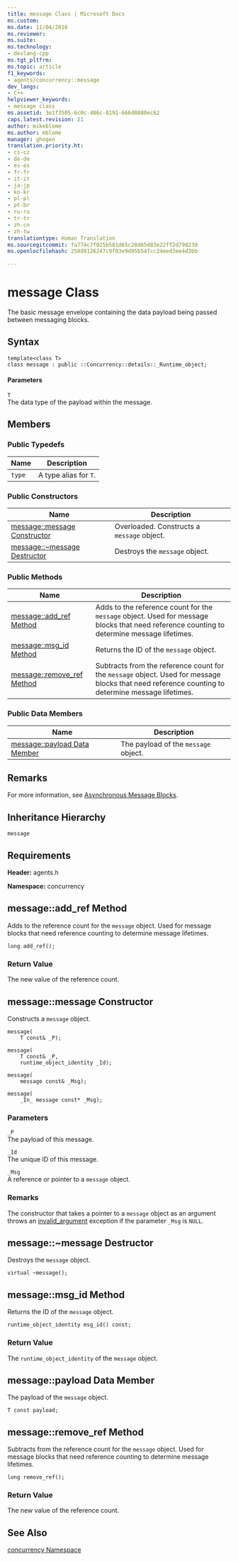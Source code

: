 ```yaml
---
title: message Class | Microsoft Docs
ms.custom: 
ms.date: 11/04/2016
ms.reviewer: 
ms.suite: 
ms.technology:
- devlang-cpp
ms.tgt_pltfrm: 
ms.topic: article
f1_keywords:
- agents/concurrency::message
dev_langs:
- C++
helpviewer_keywords:
- message class
ms.assetid: 3e1f3505-6c0c-486c-8191-666d0880ec62
caps.latest.revision: 21
author: mikeblome
ms.author: mblome
manager: ghogen
translation.priority.ht:
- cs-cz
- de-de
- es-es
- fr-fr
- it-it
- ja-jp
- ko-kr
- pl-pl
- pt-br
- ru-ru
- tr-tr
- zh-cn
- zh-tw
translationtype: Human Translation
ms.sourcegitcommit: fa774c7f025b581d65c28d65d83e22ff2d798230
ms.openlocfilehash: 250d9126247c9f03e9d95b54fcc24eed3ee4d3bb

---
```

# message Class
The basic message envelope containing the data payload being passed between messaging blocks.  
  
## Syntax  
  
```
template<class T>
class message : public ::Concurrency::details::_Runtime_object;
```  
  
#### Parameters  
 `T`  
 The data type of the payload within the message.  
  
## Members  
  
### Public Typedefs  
  
|Name|Description|  
|----------|-----------------|  
|`type`|A type alias for `T`.|  
  
### Public Constructors  
  
|Name|Description|  
|----------|-----------------|  
|[message::message Constructor](#ctor)|Overloaded. Constructs a `message` object.|  
|[message::~message Destructor](#dtor)|Destroys the `message` object.|  
  
### Public Methods  
  
|Name|Description|  
|----------|-----------------|  
|[message::add_ref Method](#add_ref)|Adds to the reference count for the `message` object. Used for message blocks that need reference counting to determine message lifetimes.|  
|[message::msg_id Method](#msg_id)|Returns the ID of the `message` object.|  
|[message::remove_ref Method](#remove_ref)|Subtracts from the reference count for the `message` object. Used for message blocks that need reference counting to determine message lifetimes.|  
  
### Public Data Members  
  
|Name|Description|  
|----------|-----------------|  
|[message::payload Data Member](#payload)|The payload of the `message` object.|  
  
## Remarks  
 For more information, see [Asynchronous Message Blocks](../../../parallel/concrt/asynchronous-message-blocks.md).  
  
## Inheritance Hierarchy  
 `message`  
  
## Requirements  
 **Header:** agents.h  
  
 **Namespace:** concurrency  
  
##  <a name="add_ref"></a>  message::add_ref Method  
 Adds to the reference count for the `message` object. Used for message blocks that need reference counting to determine message lifetimes.  
  
```
long add_ref();
```  
  
### Return Value  
 The new value of the reference count.  
  
##  <a name="ctor"></a>  message::message Constructor  
 Constructs a `message` object.  
  
```
message(
    T const& _P);

message(
    T const& _P,
    runtime_object_identity _Id);

message(
    message const& _Msg);

message(
    _In_ message const* _Msg);
```  
  
### Parameters  
 `_P`  
 The payload of this message.  
  
 `_Id`  
 The unique ID of this message.  
  
 `_Msg`  
 A reference or pointer to a `message` object.  
  
### Remarks  
 The constructor that takes a pointer to a `message` object as an argument throws an [invalid_argument](../../../standard-library/invalid-argument-class.md) exception if the parameter `_Msg` is `NULL`.  
  
##  <a name="dtor"></a>  message::~message Destructor  
 Destroys the `message` object.  
  
```
virtual ~message();
```  
  
##  <a name="msg_id"></a>  message::msg_id Method  
 Returns the ID of the `message` object.  
  
```
runtime_object_identity msg_id() const;
```  
  
### Return Value  
 The `runtime_object_identity` of the `message` object.  
  
##  <a name="payload"></a>  message::payload Data Member  
 The payload of the `message` object.  
  
```
T const payload;
```  
  
##  <a name="remove_ref"></a>  message::remove_ref Method  
 Subtracts from the reference count for the `message` object. Used for message blocks that need reference counting to determine message lifetimes.  
  
```
long remove_ref();
```  
  
### Return Value  
 The new value of the reference count.  
  
## See Also  
 [concurrency Namespace](concurrency-namespace.md)



<!--HONumber=Jan17_HO2-->


